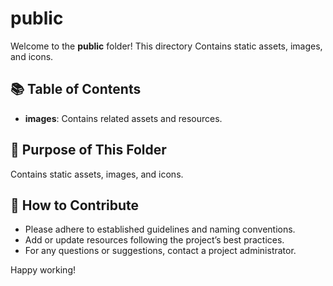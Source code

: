 # public

Welcome to the **public** folder! This directory Contains static assets, images, and icons.
  
## 📚 Table of Contents
- **images**: Contains related assets and resources.

## 📖 Purpose of This Folder

Contains static assets, images, and icons.

## 🤝 How to Contribute

- Please adhere to established guidelines and naming conventions.
- Add or update resources following the project’s best practices.
- For any questions or suggestions, contact a project administrator.

Happy working!
